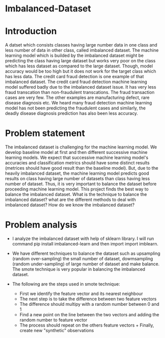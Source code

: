# Imbalanced-Dataset

# Introduction 


A datset which consists classes having large number data in one class and less number of data in other class, called imbalanced dataset. The machine learning model which is builded by the imbalanced dataset might be predicting the class having large dataset but works very poor on the class which has less dataset as compared to the large dataset. Though, model accuracy would be too high but it does not work for the target class which has less data. 
The credit card fraud detection is one example of that imbalanced dataset. The credit card fraud detection machine learning model suffered badly due to the imbalanced dataset issue. It has very less fraud transcation than non-fraudulent transcations. The fraud transaction cases are very few. The other examples are manufacturing defect, rare disease diagnosis etc. We heard many fraud detection machine learning model has not been predicting the fraudulent cases and similarly, the deadly disease diagnosis prediction has also been less accuracy. 

# Problem statement


The imbalanced dataset is challenging  for the machine learning model. We develop baseline model at first and then different successive machine learning models. We expect that successive machine learning model's accuracies and classification metrics should have some distinct results (metrices should have good result than the baseline model). But, due to the heavily imbalanced dataset, the machine learning model predicts good results on class having large number of datasets than class having less number of dataset.  Thus, it is very important to balance the dataset before proceeding  machine learning model. This project finds the best way to balance the imbalanced dataset. What is the technique to balance the imbalanced dataset? what are the different methods to deal with imbalanced dataset? How do we know the imbalanced dataset?


# Problem analysis

+ I analyze the imbalanced dataset with help of sklearn library. I will run command pip install imbalanced-learn and then import import imblearn.  
+ We have different techniques to balance the dataset such as upsampling (random over-sampling) the small number of dataset, dowmsampling (random under-sampling) of large number of dataset and make balance. The smote technique is very popular in balancing the imbalanced dataset. 
+ The following are the steps used in smote technique:

     + First we identify the feature vector and its nearest neighbour
     + The next step is to take the difference between two feature vectors
     + The difference should multipy with a random number between 0 and 1
     + Find a new point on the line between the two vectors and adding the random number to feature vector
     + The process should repeat on the others feature vectors
      + Finally, create new "synthetic" observations



